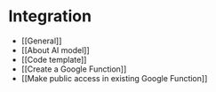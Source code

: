 # Integration

- [[General]]
- [[About AI model]]
- [[Code template]]
- [[Create a Google Function]]
- [[Make public access in existing Google Function]]
